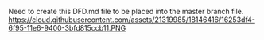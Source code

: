 Need to create this DFD.md file to be placed into the master branch file. 
https://cloud.githubusercontent.com/assets/21319985/18146416/16253df4-6f95-11e6-9400-3bfd815ccb11.PNG
